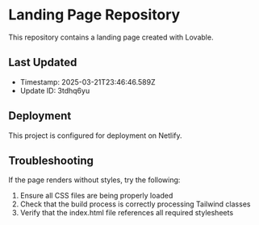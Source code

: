
# Landing Page Repository

This repository contains a landing page created with Lovable.

## Last Updated
- Timestamp: 2025-03-21T23:46:46.589Z
- Update ID: 3tdhq6yu

## Deployment
This project is configured for deployment on Netlify.

## Troubleshooting
If the page renders without styles, try the following:
1. Ensure all CSS files are being properly loaded
2. Check that the build process is correctly processing Tailwind classes
3. Verify that the index.html file references all required stylesheets
